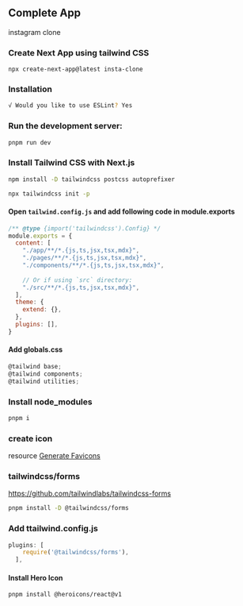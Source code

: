 ## Complete App
instagram clone

### Create Next App using tailwind CSS
    npx create-next-app@latest insta-clone

### Installation

``` sh
√ Would you like to use ESLint? Yes
```

### Run the development server:

```sh
pnpm run dev
```

### Install Tailwind CSS with Next.js

```sh
npm install -D tailwindcss postcss autoprefixer
```

```sh
npx tailwindcss init -p
```

#### Open `tailwind.config.js` and add following code in module.exports
```js
/** @type {import('tailwindcss').Config} */
module.exports = {
  content: [
    "./app/**/*.{js,ts,jsx,tsx,mdx}",
    "./pages/**/*.{js,ts,jsx,tsx,mdx}",
    "./components/**/*.{js,ts,jsx,tsx,mdx}",
 
    // Or if using `src` directory:
    "./src/**/*.{js,ts,jsx,tsx,mdx}",
  ],
  theme: {
    extend: {},
  },
  plugins: [],
}
```
#### Add globals.css

```js
@tailwind base;
@tailwind components;
@tailwind utilities;
```

### Install node_modules

``` sh
pnpm i
```
 ### create icon 
resource [Generate Favicons](https://favicon.io/)

### tailwindcss/forms
https://github.com/tailwindlabs/tailwindcss-forms

```sh
pnpm install -D @tailwindcss/forms
```
 ### Add ttailwind.config.js
```js
plugins: [
    require('@tailwindcss/forms'),
  ],
```

#### Install Hero Icon
```sh
pnpm install @heroicons/react@v1
```